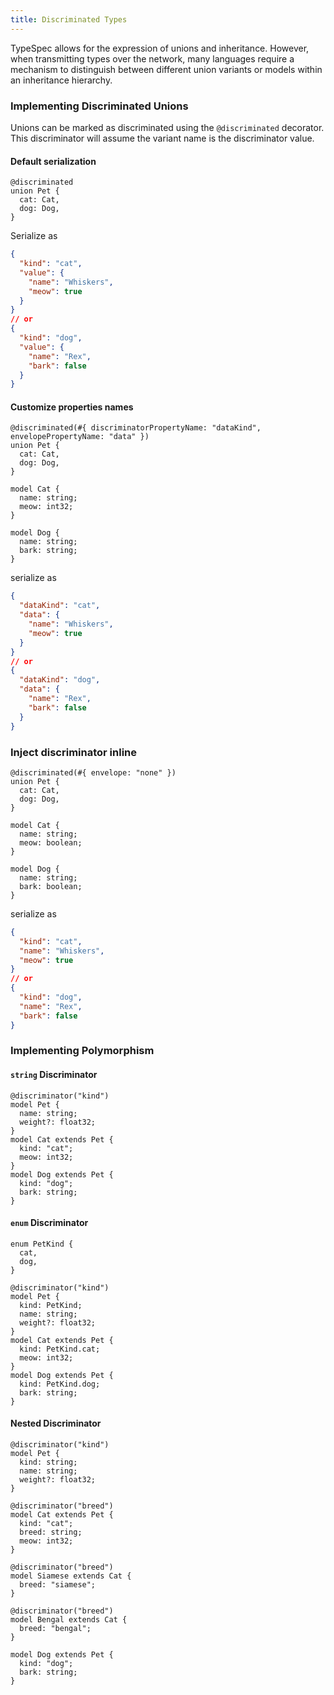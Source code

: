 ```yaml
---
title: Discriminated Types
---
```


TypeSpec allows for the expression of unions and inheritance. However, when transmitting types over the network, many languages require a mechanism to distinguish between different union variants or models within an inheritance hierarchy.

### Implementing Discriminated Unions

Unions can be marked as discriminated using the `@discriminated` decorator. This discriminator will assume the variant name is the discriminator value.

#### Default serialization

```typespec
@discriminated
union Pet {
  cat: Cat,
  dog: Dog,
}
```

Serialize as

```json
{
  "kind": "cat",
  "value": {
    "name": "Whiskers",
    "meow": true
  }
}
// or
{
  "kind": "dog",
  "value": {
    "name": "Rex",
    "bark": false
  }
}
```

#### Customize properties names

```typespec
@discriminated(#{ discriminatorPropertyName: "dataKind", envelopePropertyName: "data" })
union Pet {
  cat: Cat,
  dog: Dog,
}

model Cat {
  name: string;
  meow: int32;
}

model Dog {
  name: string;
  bark: string;
}
```

serialize as

```json
{
  "dataKind": "cat",
  "data": {
    "name": "Whiskers",
    "meow": true
  }
}
// or
{
  "dataKind": "dog",
  "data": {
    "name": "Rex",
    "bark": false
  }
}
```

### Inject discriminator inline

```tsp
@discriminated(#{ envelope: "none" })
union Pet {
  cat: Cat,
  dog: Dog,
}

model Cat {
  name: string;
  meow: boolean;
}

model Dog {
  name: string;
  bark: boolean;
}
```

serialize as

```json
{
  "kind": "cat",
  "name": "Whiskers",
  "meow": true
}
// or
{
  "kind": "dog",
  "name": "Rex",
  "bark": false
}
```

### Implementing Polymorphism

#### `string` Discriminator

```typespec
@discriminator("kind")
model Pet {
  name: string;
  weight?: float32;
}
model Cat extends Pet {
  kind: "cat";
  meow: int32;
}
model Dog extends Pet {
  kind: "dog";
  bark: string;
}
```

#### `enum` Discriminator

```typespec
enum PetKind {
  cat,
  dog,
}

@discriminator("kind")
model Pet {
  kind: PetKind;
  name: string;
  weight?: float32;
}
model Cat extends Pet {
  kind: PetKind.cat;
  meow: int32;
}
model Dog extends Pet {
  kind: PetKind.dog;
  bark: string;
}
```

#### Nested Discriminator

```tsp
@discriminator("kind")
model Pet {
  kind: string;
  name: string;
  weight?: float32;
}

@discriminator("breed")
model Cat extends Pet {
  kind: "cat";
  breed: string;
  meow: int32;
}

@discriminator("breed")
model Siamese extends Cat {
  breed: "siamese";
}

@discriminator("breed")
model Bengal extends Cat {
  breed: "bengal";
}

model Dog extends Pet {
  kind: "dog";
  bark: string;
}
```
